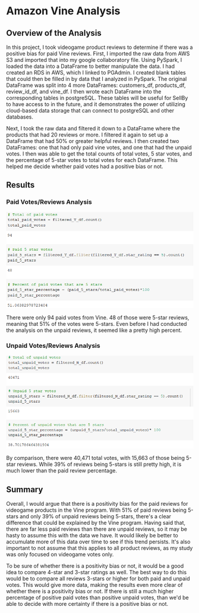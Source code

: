 # Amazon Vine Analysis
## Overview of the Analysis
In this project, I took videogame product reviews to determine if there was a positive bias for paid Vine reviews. First, I imported the raw data from AWS S3 and imported that into my google collaboratory file. Using PySpark, I loaded the data into a DataFrame to better manipulate the data. I had created an RDS in AWS, which I linked to PGAdmin. I created blank tables that could then be filled in by data that I analyzed in PySpark. The original DataFrame was split into 4 more DataFrames: customers_df, products_df, review_id_df, and vine_df. I then wrote each DataFrame into the corresponding tables in postgreSQL. These tables will be useful for SellBy to have access to in the future, and it demonstrates the power of utilizing cloud-based data storage that can connect to postgreSQL and other databases.

Next, I took the raw data and filtered it down to a DataFrame where the products that had 20 reviews or more. I filtered it again to set up a DataFrame that had 50% or greater helpful reviews. I then created two DataFrames: one that had only paid vine votes, and one that had the unpaid votes. I then was able to get the total counts of total votes, 5 star votes, and the percentage of 5-star votes to total votes for each DataFrame. This helped me decide whether paid votes had a positive bias or not.
## Results
### Paid Votes/Reviews Analysis
![](https://github.com/mabuckjr/Amazon_Vine_Analysis/blob/main/Resources/paid_review_analysis.PNG)

There were only 94 paid votes from Vine. 48 of those were 5-star reviews, meaning that 51% of the votes were 5-stars. Even before I had conducted the analysis on the unpaid reviews, it seemed like a pretty high percent.
### Unpaid Votes/Reviews Analysis
![](https://github.com/mabuckjr/Amazon_Vine_Analysis/blob/main/Resources/unpaid_review_analysis.PNG)

By comparison, there were 40,471 total votes, with 15,663 of those being 5-star reviews. While 39% of reviews being 5-stars is still pretty high, it is much lower than the paid review percentage.
## Summary
Overall, I would argue that there is a positivity bias for the paid reviews for videogame products in the Vine program. With 51% of paid reviews being 5-stars and only 39% of unpaid reviews being 5-stars, there's a clear difference that could be explained by the Vine program. Having said that, there are far less paid reviews than there are unpaid reviews, so it may be hasty to assume this with the data we have. It would likely be better to accumulate more of this data over time to see if this trend persists. It's also important to not assume that this applies to all product reviews, as my study was only focused on videogame votes only.

To be  sure of whether there is a positivity bias or not, it would be a good idea to compare 4-star and 3-star ratings as well. The best way to do this would be to compare all reviews 3-stars or higher for both paid and unpaid votes. This would give more data, making the results even more clear of whether there is a positivity bias or not. If there is still a much higher percentage of positive paid votes than positive unpaid votes, than we'd be able to decide with more certainty if there is a positive bias or not.
